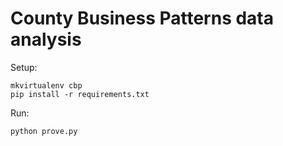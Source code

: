 County Business Patterns data analysis
======================================

Setup:

```
mkvirtualenv cbp
pip install -r requirements.txt
```

Run:

```
python prove.py
```
